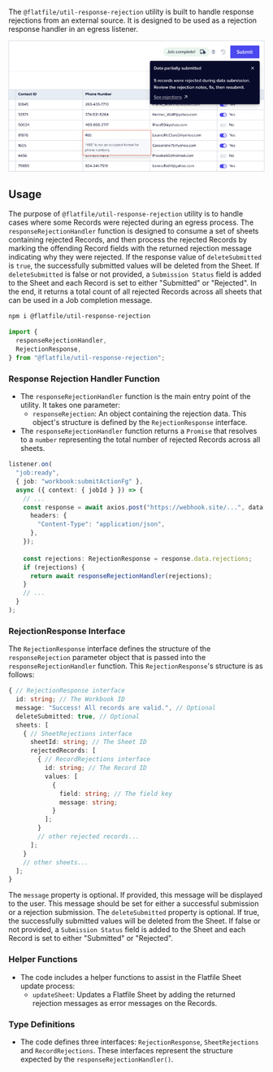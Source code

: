 <!-- START_INFOCARD -->

The `@flatfile/util-response-rejection` utility is built to handle response rejections from an external source. It is designed to be used as a rejection response handler in an egress listener.

<!-- END_INFOCARD -->

![Response Rejection](https://raw.githubusercontent.com/FlatFilers/Guides/main/images/guides/plugins/response_rejection.png)

## Usage

The purpose of `@flatfile/util-response-rejection` utility is to handle cases where some Records
were rejected during an egress process. The `responseRejectionHandler` function is designed to
consume a set of sheets containing rejected Records, and then process the rejected Records by
marking the offending Record fields with the returned rejection message indicating why they were
rejected. If the response value of `deleteSubmitted` is `true`, the successfully submitted values
will be deleted from the Sheet. If `deleteSubmitted` is false or not provided, a `Submission Status`
field is added to the Sheet and each Record is set to either "Submitted" or "Rejected". In the end,
it returns a total count of all rejected Records across all sheets that can be used in a Job
completion message.

```bash install
npm i @flatfile/util-response-rejection
```

```ts import
import {
  responseRejectionHandler,
  RejectionResponse,
} from "@flatfile/util-response-rejection";
```


### **Response Rejection Handler Function**

- The `responseRejectionHandler` function is the main entry point of the utility. It takes one parameter:
  - `responseRejection`: An object containing the rejection data. This object's structure is defined by the `RejectionResponse` interface.
- The `responseRejectionHandler` function returns a `Promise` that resolves to a `number` representing the total number of rejected Records across all sheets.


```ts
listener.on(
  "job:ready",
  { job: "workbook:submitActionFg" },
  async ({ context: { jobId } }) => {
    // ...
    const response = await axios.post("https://webhook.site/...", data, {
      headers: {
        "Content-Type": "application/json",
      },
    });

    const rejections: RejectionResponse = response.data.rejections;
    if (rejections) {
      return await responseRejectionHandler(rejections);
    }
    // ...
  }
);
```


### **RejectionResponse Interface**

The `RejectionResponse` interface defines the structure of the `responseRejection` parameter object that is passed into the `responseRejectionHandler` function. This `RejectionResponse`'s structure is as follows:

```ts
{ // RejectionResponse interface
  id: string; // The Workbook ID
  message: "Success! All records are valid.", // Optional
  deleteSubmitted: true, // Optional
  sheets: [
    { // SheetRejections interface
      sheetId: string; // The Sheet ID
      rejectedRecords: [
        { // RecordRejections interface
          id: string; // The Record ID
          values: [
            {
              field: string; // The field key
              message: string;
            }
          ];
        }
        // other rejected records...
      ];
    }
    // other sheets...
  ];
}
```

The `message` property is optional. If provided, this message will be displayed to the user. This message should be set for either a successful submission or a rejection submission.
The `deleteSubmitted` property is optional. If true, the successfully submitted values will be deleted from the Sheet. If false or not provided, a `Submission Status` field is added to the Sheet and each Record is set to either "Submitted" or "Rejected".


### **Helper Functions**

- The code includes a helper functions to assist in the Flatfile Sheet update process:
  - `updateSheet`: Updates a Flatfile Sheet by adding the returned rejection messages as error messages on the Records.


### **Type Definitions**

- The code defines three interfaces: `RejectionResponse`, `SheetRejections` and `RecordRejections`. These interfaces represent the structure expected by the `responseRejectionHandler()`.